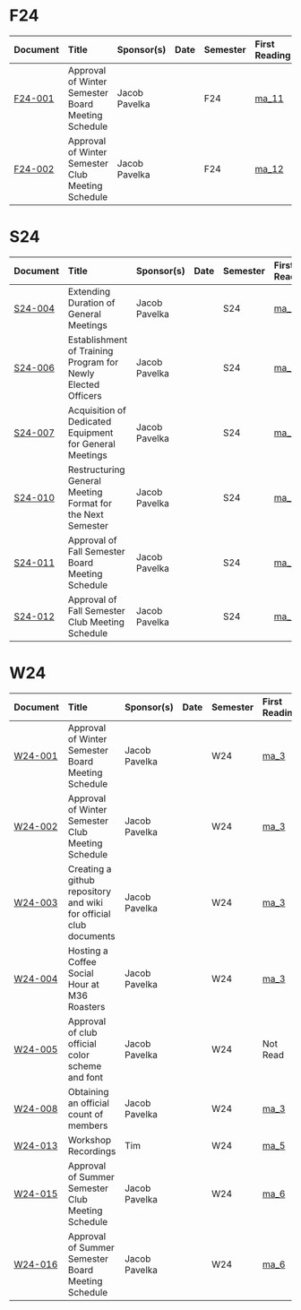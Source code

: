 # F24

| Document              | Title                                                             | Sponsor(s)   | Date   | Semester   | First Reading               | Approved   | Minutes   |
|:----------------------|:------------------------------------------------------------------|:-------------|:-------|:-----------|:----------------------------|:-----------|:----------|
| [F24-001](F24-001.md) | Approval of Winter Semester Board Meeting Schedule                |   Jacob Pavelka           |        | F24        | [ma_11](../meetings/ma_11.md)               |   Yes         |           |
| [F24-002](F24-002.md) | Approval of Winter Semester Club Meeting Schedule                 |       Jacob Pavelka       |        | F24        | [ma_12](../meetings/ma_12.md)               |      -      |           |

# S24

| Document              | Title                                                        | Sponsor(s)   | Date   | Semester   | First Reading               | Approved   | Minutes   |
|:----------------------|:-------------------------------------------------------------|:-------------|:-------|:-----------|:----------------------------|:-----------|:----------|
| [S24-004](S24-004.md) | Extending Duration of General Meetings                       |       Jacob Pavelka       |        | S24        | [ma_9](../meetings/ma_9.md) |     Yes       |           |
| [S24-006](S24-006.md) | Establishment of Training Program for Newly Elected Officers |      Jacob Pavelka          |        | S24        | [ma_9](../meetings/ma_9.md) |        Yes    |           |
| [S24-007](S24-007.md) | Acquisition of Dedicated Equipment for General Meetings      |     Jacob Pavelka           |        | S24        | [ma_9](../meetings/ma_9.md) |            |           |
| [S24-010](S24-010.md) | Restructuring General Meeting Format for the Next Semester   |     Jacob Pavelka           |        | S24        | [ma_9](../meetings/ma_9.md) |      Yes      |           |
| [S24-011](S24-011.md) | Approval of Fall Semester Board Meeting Schedule             |      Jacob Pavelka          |        | S24        | [ma_9](../meetings/ma_9.md) |    Yes        |           |
| [S24-012](S24-012.md) | Approval of Fall Semester Club Meeting Schedule              |     Jacob Pavelka           |        | S24        | [ma_9](../meetings/ma_9.md) |       Yes     |           |

# W24

| Document              | Title                                                             | Sponsor(s)   | Date   | Semester   | First Reading               | Approved   | Minutes   |
|:----------------------|:------------------------------------------------------------------|:-------------|:-------|:-----------|:----------------------------|:-----------|:----------|
| [W24-001](W24-001.md) | Approval of Winter Semester Board Meeting Schedule                |     Jacob Pavelka           |        | W24        | [ma_3](../meetings/ma_3.md)               |   Yes         |           |
| [W24-002](W24-002.md) | Approval of Winter Semester Club Meeting Schedule                 |    Jacob Pavelka            |        | W24        | [ma_3](../meetings/ma_3.md)               |      Yes      |           |
| [W24-003](W24-003.md) | Creating a github repository and wiki for official club documents |        Jacob Pavelka        |        | W24        | [ma_3](../meetings/ma_3.md)               |       Yes     |          |
| [W24-004](W24-004.md) | Hosting a Coffee Social Hour at M36 Roasters                      |      Jacob Pavelka          |        | W24        | [ma_3](../meetings/ma_3.md)               |       Yes     |           |
| [W24-005](W24-005.md) | Approval of club official color scheme and font                   |      Jacob Pavelka          |        | W24        | Not Read               |      -      |       -    |
| [W24-008](W24-008.md) | Obtaining an official count of members                            |     Jacob Pavelka           |        | W24        | [ma_3](../meetings/ma_3.md)               |     Yes       |           |
| [W24-013](W24-013.md) | Workshop Recordings                                               |      Tim        |        | W24        | [ma_5](../meetings/ma_5.md) |  Yes          |           |
| [W24-015](W24-015.md) | Approval of Summer Semester Club Meeting Schedule                 |       Jacob Pavelka         |        | W24        | [ma_6](../meetings/ma_6.md) |      Yes      |           |
| [W24-016](W24-016.md) | Approval of Summer Semester Board Meeting Schedule                |     Jacob Pavelka           |        | W24        | [ma_6](../meetings/ma_6.md) |      Yes      |           |




